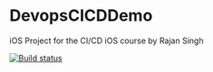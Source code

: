 # DevopsCICDDemo

iOS Project for the CI/CD iOS course by Rajan Singh

[![Build status](https://build.appcenter.ms/v0.1/apps/a3ac0401-6196-4cae-b30e-8b4ebb1258c8/branches/dev/badge)](https://appcenter.ms)
